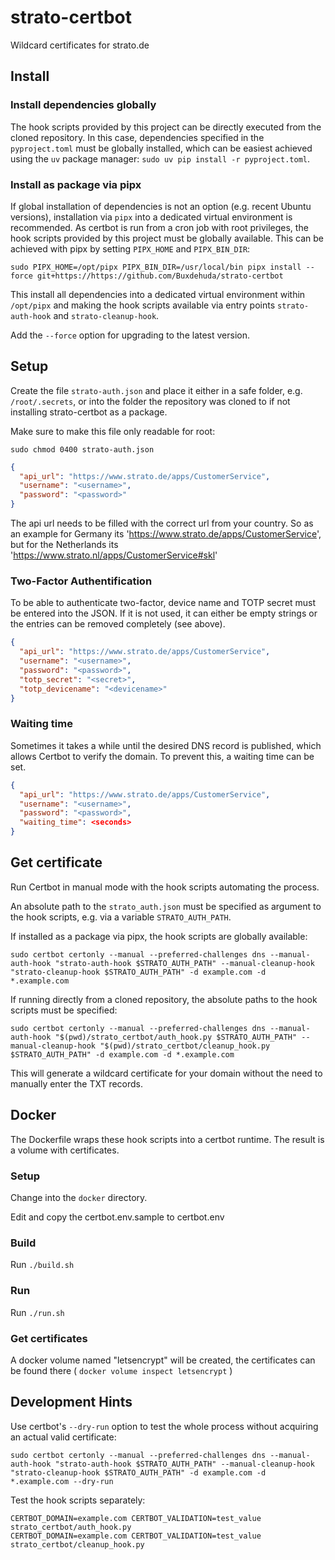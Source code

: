 # strato-certbot
Wildcard certificates for strato.de

## Install

### Install dependencies globally

The hook scripts provided by this project can be directly executed from the cloned repository. In this case, dependencies specified in the `pyproject.toml` must be globally installed, which can be easiest achieved using the `uv` package manager: `sudo uv pip install -r pyproject.toml`.

### Install as package via pipx

If global installation of dependencies is not an option (e.g. recent Ubuntu versions), installation via `pipx` into a dedicated virtual environment is recommended. As certbot is run from a cron job with root privileges, the hook scripts provided by this project must be globally available. This can be achieved with pipx by setting `PIPX_HOME` and `PIPX_BIN_DIR`:
```
sudo PIPX_HOME=/opt/pipx PIPX_BIN_DIR=/usr/local/bin pipx install --force git+https://https://github.com/Buxdehuda/strato-certbot
```

This install all dependencies into a dedicated virtual environment within `/opt/pipx` and making the hook scripts available via entry points `strato-auth-hook` and `strato-cleanup-hook`.

Add the `--force` option for upgrading to the latest version.


## Setup

Create the file `strato-auth.json` and place it either in a safe folder, e.g. 
`/root/.secrets`, or into the folder the repository was cloned to if not 
installing strato-certbot as a package.

Make sure to make this file only readable for root:

`sudo chmod 0400 strato-auth.json`

```json
{
  "api_url": "https://www.strato.de/apps/CustomerService",
  "username": "<username>",
  "password": "<password>"
}
```

The api url needs to be filled with the correct url from your country. 
So as an example for Germany its 'https://www.strato.de/apps/CustomerService', but for the Netherlands its 'https://www.strato.nl/apps/CustomerService#skl'


### Two-Factor Authentification

To be able to authenticate two-factor, device name and TOTP secret must be entered into the JSON. If it is not used, it can either be empty strings or the entries can be removed completely (see above).

```json
{
  "api_url": "https://www.strato.de/apps/CustomerService",
  "username": "<username>",
  "password": "<password>",
  "totp_secret": "<secret>",
  "totp_devicename": "<devicename>"
}
```

### Waiting time

Sometimes it takes a while until the desired DNS record is published, which allows Certbot to verify the domain. To prevent this, a waiting time can be set.

```json
{
  "api_url": "https://www.strato.de/apps/CustomerService",
  "username": "<username>",
  "password": "<password>",
  "waiting_time": <seconds>
}
```

## Get certificate

Run Certbot in manual mode with the hook scripts automating the process.

An absolute path to the `strato_auth.json` must be specified as argument to the hook scripts, e.g. via a variable `STRATO_AUTH_PATH`.

If installed as a package via pipx, the hook scripts are globally available:
```shell
sudo certbot certonly --manual --preferred-challenges dns --manual-auth-hook "strato-auth-hook $STRATO_AUTH_PATH" --manual-cleanup-hook "strato-cleanup-hook $STRATO_AUTH_PATH" -d example.com -d *.example.com
```

If running directly from a cloned repository, the absolute paths to the hook scripts must be specified:
```shell
sudo certbot certonly --manual --preferred-challenges dns --manual-auth-hook "$(pwd)/strato_certbot/auth_hook.py $STRATO_AUTH_PATH" --manual-cleanup-hook "$(pwd)/strato_certbot/cleanup_hook.py $STRATO_AUTH_PATH" -d example.com -d *.example.com
```

This will generate a wildcard certificate for your domain without the need to manually enter the TXT records.

## Docker

The Dockerfile wraps these hook scripts into a certbot runtime.
The result is a volume with certificates.

### Setup

Change into the `docker` directory.

Edit and copy the certbot.env.sample to certbot.env

### Build

Run `./build.sh`

### Run

Run `./run.sh`

### Get certificates

A docker volume named "letsencrypt" will be created, the certificates can be found there ( `docker volume inspect letsencrypt` )


## Development Hints

Use certbot's `--dry-run` option to test the whole process without acquiring an actual valid certificate:

```shell
sudo certbot certonly --manual --preferred-challenges dns --manual-auth-hook "strato-auth-hook $STRATO_AUTH_PATH" --manual-cleanup-hook "strato-cleanup-hook $STRATO_AUTH_PATH" -d example.com -d *.example.com --dry-run
```

Test the hook scripts separately:
```shell
CERTBOT_DOMAIN=example.com CERTBOT_VALIDATION=test_value strato_certbot/auth_hook.py
CERTBOT_DOMAIN=example.com CERTBOT_VALIDATION=test_value strato_certbot/cleanup_hook.py
```